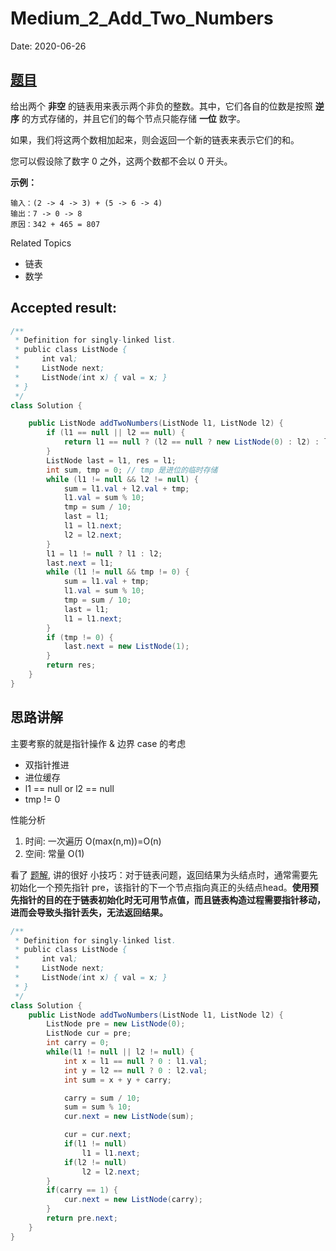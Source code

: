 # Medium_2_Add_Two_Numbers

Date: 2020-06-26

## [题目](https://leetcode-cn.com/problems/add-two-numbers/)

给出两个 **非空** 的链表用来表示两个非负的整数。其中，它们各自的位数是按照 **逆序** 的方式存储的，并且它们的每个节点只能存储 **一位** 数字。

如果，我们将这两个数相加起来，则会返回一个新的链表来表示它们的和。

您可以假设除了数字 0 之外，这两个数都不会以 0 开头。

**示例：**

    输入：(2 -> 4 -> 3) + (5 -> 6 -> 4)
    输出：7 -> 0 -> 8
    原因：342 + 465 = 807

Related Topics

* 链表
* 数学

## Accepted result:

```java
/**
 * Definition for singly-linked list.
 * public class ListNode {
 *     int val;
 *     ListNode next;
 *     ListNode(int x) { val = x; }
 * }
 */
class Solution {

    public ListNode addTwoNumbers(ListNode l1, ListNode l2) {
        if (l1 == null || l2 == null) {
            return l1 == null ? (l2 == null ? new ListNode(0) : l2) : l1;
        }
        ListNode last = l1, res = l1;
        int sum, tmp = 0; // tmp 是进位的临时存储
        while (l1 != null && l2 != null) {
            sum = l1.val + l2.val + tmp;
            l1.val = sum % 10;
            tmp = sum / 10;
            last = l1;
            l1 = l1.next;
            l2 = l2.next;
        }
        l1 = l1 != null ? l1 : l2;
        last.next = l1;
        while (l1 != null && tmp != 0) {
            sum = l1.val + tmp;
            l1.val = sum % 10;
            tmp = sum / 10;
            last = l1;
            l1 = l1.next;
        }
        if (tmp != 0) {
            last.next = new ListNode(1);
        }
        return res;
    }
}
```

## 思路讲解

主要考察的就是指针操作 & 边界 case 的考虑

* 双指针推进
* 进位缓存
* l1 == null or l2 == null
* tmp != 0

性能分析

1. 时间: 一次遍历 O(max(n,m))=O(n)
1. 空间: 常量 O(1)

看了 [题解](https://leetcode-cn.com/problems/add-two-numbers/solution/hua-jie-suan-fa-2-liang-shu-xiang-jia-by-guanpengc/), 讲的很好
小技巧：对于链表问题，返回结果为头结点时，通常需要先初始化一个预先指针 pre，该指针的下一个节点指向真正的头结点head。**使用预先指针的目的在于链表初始化时无可用节点值，而且链表构造过程需要指针移动，进而会导致头指针丢失，无法返回结果。**

```Java
/**
 * Definition for singly-linked list.
 * public class ListNode {
 *     int val;
 *     ListNode next;
 *     ListNode(int x) { val = x; }
 * }
 */
class Solution {
    public ListNode addTwoNumbers(ListNode l1, ListNode l2) {
        ListNode pre = new ListNode(0);
        ListNode cur = pre;
        int carry = 0;
        while(l1 != null || l2 != null) {
            int x = l1 == null ? 0 : l1.val;
            int y = l2 == null ? 0 : l2.val;
            int sum = x + y + carry;

            carry = sum / 10;
            sum = sum % 10;
            cur.next = new ListNode(sum);

            cur = cur.next;
            if(l1 != null)
                l1 = l1.next;
            if(l2 != null)
                l2 = l2.next;
        }
        if(carry == 1) {
            cur.next = new ListNode(carry);
        }
        return pre.next;
    }
}
```
